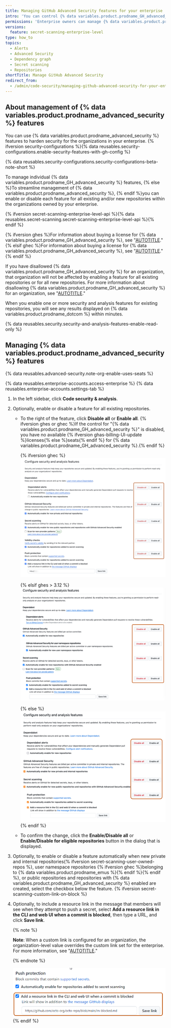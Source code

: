 ```yaml
---
title: Managing GitHub Advanced Security features for your enterprise
intro: 'You can control {% data variables.product.prodname_GH_advanced_security %} features that secure and analyze code across all organizations owned by your enterprise.'
permissions: 'Enterprise owners can manage {% data variables.product.prodname_advanced_security %} features for organizations in an enterprise.'
versions:
  feature: secret-scanning-enterprise-level
type: how_to
topics:
  - Alerts
  - Advanced Security
  - Dependency graph
  - Secret scanning
  - Repositories
shortTitle: Manage GitHub Advanced Security
redirect_from:
  - /admin/code-security/managing-github-advanced-security-for-your-enterprise/managing-github-advanced-security-features-for-your-enterprise
---
```


## About management of {% data variables.product.prodname_advanced_security %} features

You can use {% data variables.product.prodname_advanced_security %} features to harden security for the organizations in your enterprise. {% ifversion security-configurations %}{% data reusables.security-configurations.enable-security-features-with-gh-config %}

{% data reusables.security-configurations.security-configurations-beta-note-short %}

To manage individual {% data variables.product.prodname_GH_advanced_security %} features, {% else %}To streamline management of {% data variables.product.prodname_advanced_security %}, {% endif %}you can enable or disable each feature for all existing and/or new repositories within the organizations owned by your enterprise.

{% ifversion secret-scanning-enterprise-level-api %}{% data reusables.secret-scanning.secret-scanning-enterprise-level-api %}{% endif %}

{% ifversion ghes %}For information about buying a license for {% data variables.product.prodname_GH_advanced_security %}, see "[AUTOTITLE](/billing/managing-billing-for-github-advanced-security/about-billing-for-github-advanced-security)."{% elsif ghec %}For information about buying a license for {% data variables.product.prodname_GH_advanced_security %}, see "[AUTOTITLE](/billing/managing-billing-for-github-advanced-security/signing-up-for-github-advanced-security)."{% endif %}

If you have disallowed {% data variables.product.prodname_GH_advanced_security %} for an organization, that organization will not be affected by enabling a feature for all existing repositories or for all new repositories. For more information about disallowing {% data variables.product.prodname_GH_advanced_security %} for an organization, see "[AUTOTITLE](/admin/policies/enforcing-policies-for-your-enterprise/enforcing-policies-for-code-security-and-analysis-for-your-enterprise)."

When you enable one or more security and analysis features for existing repositories, you will see any results displayed on {% data variables.product.prodname_dotcom %} within minutes.

{% data reusables.security.security-and-analysis-features-enable-read-only %}

## Managing {% data variables.product.prodname_advanced_security %} features

{% data reusables.advanced-security.note-org-enable-uses-seats %}

{% data reusables.enterprise-accounts.access-enterprise %}
{% data reusables.enterprise-accounts.settings-tab %}
1. In the left sidebar, click **Code security & analysis**.
1. Optionally, enable or disable a feature for all existing repositories.

   * To the right of the feature, click **Disable all** or **Enable all**. {% ifversion ghes or ghec %}If the control for "{% data variables.product.prodname_GH_advanced_security %}" is disabled, you have no available {% ifversion ghas-billing-UI-update %}licenses{% else %}seats{% endif %} for {% data variables.product.prodname_GH_advanced_security %}.{% endif %}

     {% ifversion ghec %}
     ![Screenshot of the "Configure security and analysis features" section of the enterprise settings. To the right of each setting are "Enable all" and "Disable all" buttons, which are outlined in dark orange.](/assets/images/enterprise/security/enterprise-security-and-analysis-disable-or-enable-all-with-validity-checks.png)

     {% elsif ghes > 3.12 %}
     ![Screenshot of the "Configure security and analysis features" section of the enterprise settings. To the right of each setting are "Enable all" and "Disable all" buttons, which are outlined in dark orange.](/assets/images/enterprise/security/enterprise-security-and-analysis-disable-or-enable-all-without-validity-check.png)

     {% else %}
     ![Screenshot of the "Configure security and analysis features" section of the enterprise settings. To the right of each setting are "Enable all" and "Disable all" buttons, which are outlined in dark orange.](/assets/images/enterprise/security/enterprise-security-and-analysis-disable-or-enable-all.png){% endif %}
   * To confirm the change, click the **Enable/Disable all** or **Enable/Disable for eligible repositories** button in the dialog that is displayed.
1. Optionally, to enable or disable a feature automatically when new private and internal repositories{% ifversion secret-scanning-user-owned-repos %}, user namespace repositories {% ifversion ghec %}belonging to {% data variables.product.prodname_emus %}{% endif %}{% endif %}, or public repositories and repositories with {% data variables.product.prodname_GH_advanced_security %} enabled are created, select the checkbox below the feature.
{% ifversion secret-scanning-custom-link-on-block %}
1. Optionally, to include a resource link in the message that members will see when they attempt to push a secret, select **Add a resource link in the CLI and web UI when a commit is blocked**, then type a URL, and click **Save link**.

   {% note %}

   **Note**: When a custom link is configured for an organization, the organization-level value overrides the custom link set for the enterprise. For more information, see "[AUTOTITLE](/code-security/secret-scanning/protecting-pushes-with-secret-scanning)."

   {% endnote %}

   ![Screenshot of the "Push protection" section of the settings for security and analysis features. The checkbox and the text field used for enabling a custom link are outlined in dark orange.](/assets/images/help/organizations/secret-scanning-custom-link.png){% endif %}
